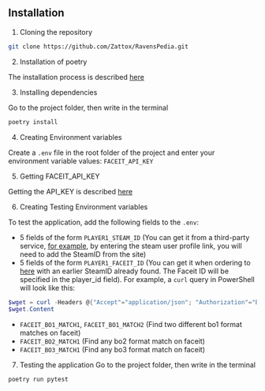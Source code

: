 <!--Installation-->
## Installation
1. Cloning the repository

```bash
git clone https://github.com/Zattox/RavensPedia.git
```

2. Installation of poetry
 
The installation process is described [here](https://www.jetbrains.com/help/pycharm/poetry.html#install-poetry)

3. Installing dependencies
 
Go to the project folder, then write in the terminal 
```bash
poetry install
```

4. Creating Environment variables

Create a `.env` file in the root folder of the project and enter your environment variable values: `FACEIT_API_KEY`

5. Getting FACEIT_API_KEY
   
Getting the API_KEY is described [here](https://developers.faceit.com/docs/auth/api-keys)

6. Creating Testing Environment variables

To test the application, add the following fields to the `.env`:
- 5 fields of the form `PLAYER1_STEAM_ID` (You can get it from a third-party service, [for example](https://steamid.pro/`), by entering the steam user profile link, you will need to add the SteamID from the site)
- 5 fields of the form `PLAYER1_FACEIT_ID` (You can get it when ordering to [here](https://docs.faceit.com/docs/data-api/data#tag/Players/operation/getPlayer) with an earlier SteamID already found. The Faceit ID will be specified in the player_id field). For example, a `curl` query in PowerShell will look like this:
```powershell
$wget = curl -Headers @{"Accept"="application/json"; "Authorization"="Bearer FACEIT_API_KEY";} -Uri "https://open.faceit.com/data/v4/players?game=cs2&game_player_id=SteamID"
$wget.Content
```
 
- `FACEIT_BO1_MATCH1`, `FACEIT_BO1_MATCH2` (Find two different bo1 format matches on faceit)
- `FACEIT_BO2_MATCH1` (Find any bo2 format match on faceit)
- `FACEIT_BO3_MATCH1` (Find any bo3 format match on faceit)

7. Testing the application
Go to the project folder, then write in the terminal
```bash
poetry run pytest
```
